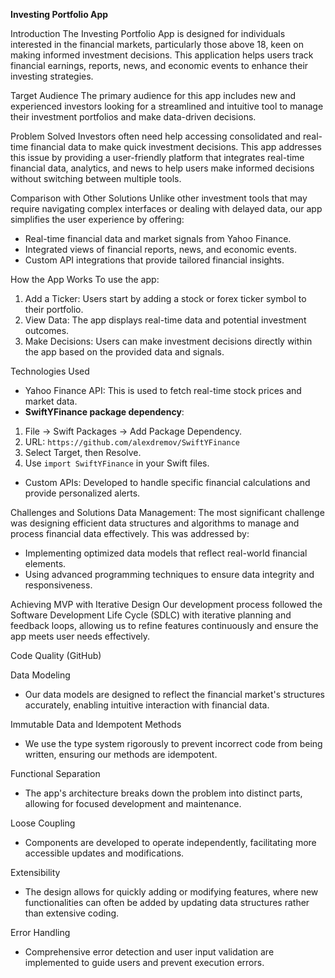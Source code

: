 **Investing Portfolio App**

Introduction
The Investing Portfolio App is designed for individuals interested in the financial markets, particularly those above 18, keen on making informed investment decisions. This application helps users track financial earnings, reports, news, and economic events to enhance their investing strategies.

Target Audience
The primary audience for this app includes new and experienced investors looking for a streamlined and intuitive tool to manage their investment portfolios and make data-driven decisions.

Problem Solved
Investors often need help accessing consolidated and real-time financial data to make quick investment decisions. This app addresses this issue by providing a user-friendly platform that integrates real-time financial data, analytics, and news to help users make informed decisions without switching between multiple tools.

Comparison with Other Solutions
Unlike other investment tools that may require navigating complex interfaces or dealing with delayed data, our app simplifies the user experience by offering:
- Real-time financial data and market signals from Yahoo Finance.
- Integrated views of financial reports, news, and economic events.
- Custom API integrations that provide tailored financial insights.

How the App Works
To use the app:
1. Add a Ticker: Users start by adding a stock or forex ticker symbol to their portfolio.
2. View Data: The app displays real-time data and potential investment outcomes.
3. Make Decisions: Users can make investment decisions directly within the app based on the provided data and signals.

Technologies Used
- Yahoo Finance API: This is used to fetch real-time stock prices and market data.
- **SwiftYFinance package dependency**:
1. File → Swift Packages → Add Package Dependency.
2. URL: `https://github.com/alexdremov/SwiftYFinance`
3. Select Target, then Resolve.
4. Use `import SwiftYFinance` in your Swift files.

- Custom APIs: Developed to handle specific financial calculations and provide personalized alerts.

Challenges and Solutions
Data Management: The most significant challenge was designing efficient data structures and algorithms to manage and process financial data effectively. This was addressed by:
- Implementing optimized data models that reflect real-world financial elements.
- Using advanced programming techniques to ensure data integrity and responsiveness.

Achieving MVP with Iterative Design
Our development process followed the Software Development Life Cycle (SDLC) with iterative planning and feedback loops, allowing us to refine features continuously and ensure the app meets user needs effectively.

Code Quality (GitHub)

Data Modeling
- Our data models are designed to reflect the financial market's structures accurately, enabling intuitive interaction with financial data.

Immutable Data and Idempotent Methods
- We use the type system rigorously to prevent incorrect code from being written, ensuring our methods are idempotent.

Functional Separation
- The app's architecture breaks down the problem into distinct parts, allowing for focused development and maintenance.

Loose Coupling
- Components are developed to operate independently, facilitating more accessible updates and modifications.

Extensibility
- The design allows for quickly adding or modifying features, where new functionalities can often be added by updating data structures rather than extensive coding.

Error Handling
- Comprehensive error detection and user input validation are implemented to guide users and prevent execution errors.

